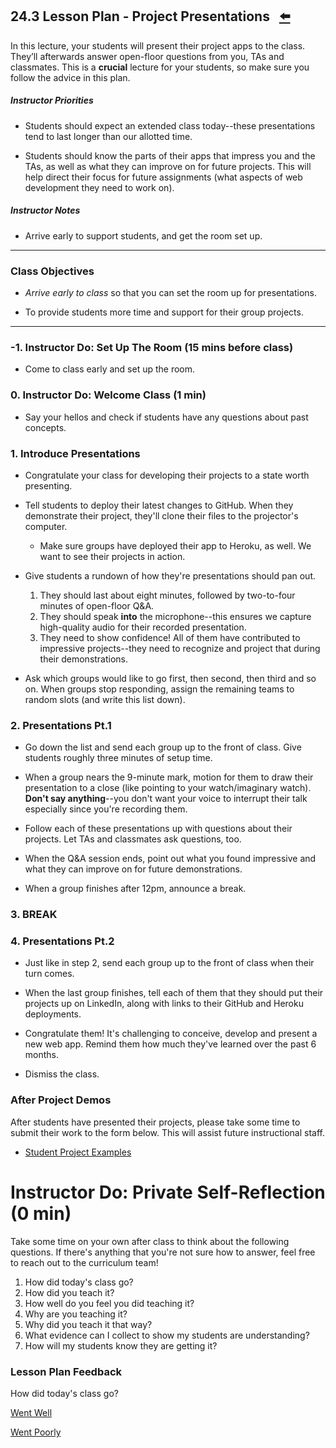 ## 24.3 Lesson Plan - Project Presentations <!--links--> &nbsp; [⬅️](../02-Day/02-Day-LessonPlan.md) &nbsp; 

In this lecture, your students will present their project apps to the class. They’ll afterwards answer open-floor questions from you, TAs and classmates. This is a **crucial** lecture for your students, so make sure you follow the advice in this plan. 

##### Instructor Priorities

* Students should expect an extended class today--these presentations tend to last longer than our allotted time. 

* Students should know the parts of their apps that impress you and the TAs, as well as what they can improve on for future projects. This will help direct their focus for future assignments (what aspects of web development they need to work on).

##### Instructor Notes

* Arrive early to support students, and get the room set up.

- - -

### Class Objectives

* _Arrive early to class_ so that you can set the room up for presentations.

* To provide students more time and support for their group projects.

- - -

### -1. Instructor Do: Set Up The Room (15 mins before class)

* Come to class early and set up the room.

### 0. Instructor Do: Welcome Class (1 min)

* Say your hellos and check if students have any questions about past concepts.

### 1. Introduce Presentations

* Congratulate your class for developing their projects to a state worth presenting.

* Tell students to deploy their latest changes to GitHub. When they demonstrate their project, they'll clone their files to the projector's computer.

  * Make sure groups have deployed their app to Heroku, as well. We want to see their projects in action.

* Give students a rundown of how they're presentations should pan out.

  1. They should last about eight minutes, followed by two-to-four minutes of open-floor Q&A.
  2. They should speak **into** the microphone--this ensures we capture high-quality audio for their recorded presentation.
  3. They need to show confidence! All of them have contributed to impressive projects--they need to recognize and project that during their demonstrations.

* Ask which groups would like to go first, then second, then third and so on. When groups stop responding, assign the remaining teams to random slots (and write this list down).

### 2. Presentations Pt.1

* Go down the list and send each group up to the front of class. Give students roughly three minutes of setup time.

* When a group nears the 9-minute mark, motion for them to draw their presentation to a close (like pointing to your watch/imaginary watch). **Don't say anything**--you don't want your voice to interrupt their talk especially since you're recording them.

* Follow each of these presentations up with questions about their projects. Let TAs and classmates ask questions, too.

* When the Q&A session ends, point out what you found impressive and what they can improve on for future demonstrations.

* When a group finishes after 12pm, announce a break.

### 3. BREAK

### 4. Presentations Pt.2

* Just like in step 2, send each group up to the front of class when their turn comes. 

* When the last group finishes, tell each of them that they should put their projects up on LinkedIn, along with links to their GitHub and Heroku deployments.

* Congratulate them! It's challenging to conceive, develop and present a new web app. Remind them how much they've learned over the past 6 months.

* Dismiss the class.

### After Project Demos

After students have presented their projects, please take some time to submit their work to the form below. This will assist future instructional staff. 

* [Student Project Examples](https://goo.gl/forms/d82FCYMGeRcrxruQ2)

# Instructor Do: Private Self-Reflection (0 min)

Take some time on your own after class to think about the following questions. If there's anything that you're not sure how to answer, feel free to reach out to the curriculum team!

1. How did today's class go?
2. How did you teach it?
3. How well do you feel you did teaching it?
4. Why are you teaching it?
5. Why did you teach it that way?
6. What evidence can I collect to show my students are understanding?
7. How will my students know they are getting it?

### Lesson Plan Feedback

How did today's class go?

[Went Well](http://www.surveygizmo.com/s3/4325914/FS-Curriculum-Feedback?format=pt&sentiment=positive&lesson=24.03)

[Went Poorly](http://www.surveygizmo.com/s3/4325914/FS-Curriculum-Feedback?format=pt&sentiment=negative&lesson=24.03)
